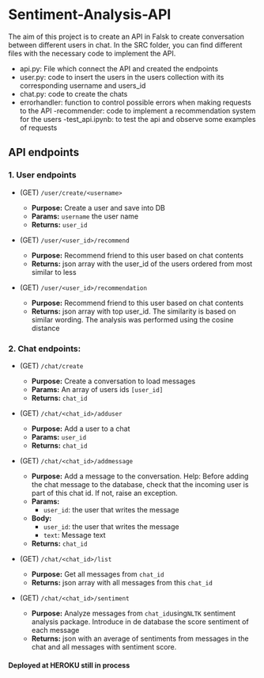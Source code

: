 # Sentiment-Analysis-API

The aim of this project is to create an API in Falsk to create conversation between different users in chat. In the SRC folder, you can find different files with the necessary code to implement the API. 
  - api.py: File which connect the API and created the endpoints
  - user.py: code to insert the users in the users collection with its corresponding username and users_id
  - chat.py: code to create the chats
  - errorhandler: function to control possible errors when making requests to the API 
  -recommender: code to implement a recommendation system for the users
  -test_api.ipynb: to test the api and observe some examples of requests
  
## API endpoints

### 1. User endpoints 

- (GET) `/user/create/<username>`
  - **Purpose:** Create a user and save into DB
  - **Params:** `username` the user name
  - **Returns:** `user_id`
  
- (GET) `/user/<user_id>/recommend`
  - **Purpose:** Recommend friend to this user based on chat contents
  - **Returns:** json array with the user_id of the users ordered from most similar to less 
  
- (GET) `/user/<user_id>/recommendation`
  - **Purpose:** Recommend friend to this user based on chat contents
  - **Returns:** json array with top user_id. The similarity is based on similar wording. The analysis was performed using the cosine distance 
  
### 2. Chat endpoints:

- (GET) `/chat/create`
  - **Purpose:** Create a conversation to load messages
  - **Params:** An array of users ids `[user_id]`
  - **Returns:** `chat_id`
 
- (GET) `/chat/<chat_id>/adduser`
  - **Purpose:** Add a user to a chat
  - **Params:** `user_id`
  - **Returns:** `chat_id`
- (GET) `/chat/<chat_id>/addmessage`
  - **Purpose:** Add a message to the conversation. Help: Before adding the chat message to the database, check that the incoming user is part of this chat id. If not, raise an exception.
  - **Params:**
    - `user_id`: the user that writes the message
  - **Body:**
    - `user_id`: the user that writes the message
    - `text`: Message text
  - **Returns:** `chat_id`
  
- (GET) `/chat/<chat_id>/list`
  - **Purpose:** Get all messages from `chat_id`
  - **Returns:** json array with all messages from this `chat_id`
  
- (GET) `/chat/<chat_id>/sentiment`
  - **Purpose:** Analyze messages from `chat_id`using`NLTK` sentiment analysis package. Introduce in de database the score sentiment of each message
  - **Returns:** json with an average of sentiments from messages in the chat and all messages with sentiment score. 
  
#### Deployed at HEROKU still in process
